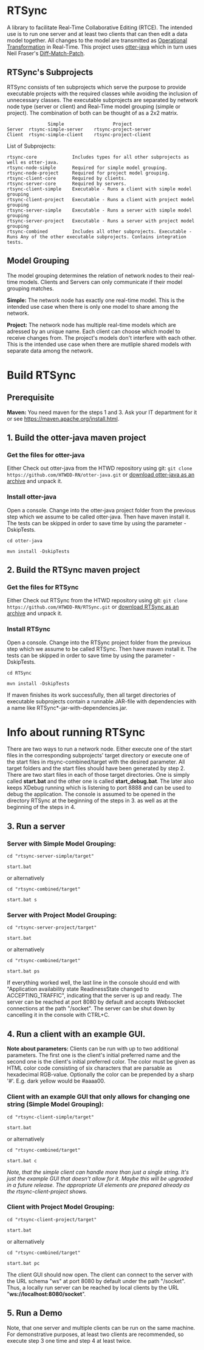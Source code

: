 # RTSync

A library to facilitate Real-Time Collaborative Editing (RTCE). The intended use is to run one server and at least two clients that can then edit a data model together. All changes to the model are transmitted as [Operational Transformation](https://en.wikipedia.org/wiki/Operational_transformation) in Real-Time. This project uses [otter-java](https://github.com/LevelFourAB/otter-java) which in turn uses Neil Fraser's [Diff-Match-Patch](https://github.com/google/diff-match-patch).

## RTSync's Subprojects

RTSync consists of ten subprojects which serve the purpose to provide executable projects with the required classes while avoiding the inclusion of unnecessary classes.
The executable subprojects are separated by network node type (server or client) and Real-Time model grouping (simple or project). The combination of both can be thought of as a 2x2 matrix.

			       Simple       	       Project				
	Server	rtsync-simple-server	rtsync-project-server
	Client	rtsync-simple-client	rtsync-project-client

List of Subprojects:

	rtsync-core          	Includes types for all other subprojects as well es otter-java.
	rtsync-node-simple   	Required for simple model grouping.
	rtsync-node-project  	Required for project model grouping.
	rtsync-client-core   	Required by clients.
	rtsync-server-core   	Required by servers.
	rtsync-client-simple 	Executable - Runs a client with simple model grouping
	rtsync-client-project	Executable - Runs a client with project model grouping
	rtsync-server-simple 	Executable - Runs a server with simple model grouping
	rtsync-server-project	Executable - Runs a server with project model grouping
	rtsync-combined      	Includes all other subprojects. Executable - Runs Any of the other executable subprojects. Contains integration tests.
	
## Model Grouping

The model grouping determines the relation of network nodes to their real-time models. Clients and Servers can only communicate if their model grouping matches.

**Simple:**	The network node has exactly one real-time model. This is the intended use case when there is only one model to share among the network.

**Project:** The network node has multiple real-time models which are adressed by an unique name. Each client can choose which model to receive changes from. The project's models don't interfere with each other. This is the intended use case when there are mutliple shared models with separate data among the network.

# Build RTSync

## Prerequisite
**Maven:** You need maven for the steps 1 and 3. Ask your IT department for it or see https://maven.apache.org/install.html.

## 1. Build the otter-java maven project
### Get the files for otter-java
Either Check out otter-java from the HTWD repository using git: `git clone https://github.com/HTWDD-RN/otter-java.git` or [download otter-java as an archive](https://github.com/HTWDD-RN/otter-java/archive/refs/heads/main.zip) and unpack it.
### Install otter-java
Open a console. Change into the otter-java project folder from the previous step which we assume to be called otter-java. Then have maven install it. The tests can be skipped in order to save time by using the parameter -DskipTests.

`cd otter-java`

`mvn install -DskipTests`

## 2. Build the RTSync maven project
### Get the files for RTSync
Either Check out RTSync from the HTWD repository using git: `git clone https://github.com/HTWDD-RN/RTSync.git` or [download RTSync as an archive](https://github.com/HTWDD-RN/RTSync/archive/refs/heads/main.zip) and unpack it.
### Install RTSync

Open a console. Change into the RTSync project folder from the previous step which we assume to be called RTSync. Then have maven install it. The tests can be skipped in order to save time by using the parameter -DskipTests.

`cd RTSync`

`mvn install -DskipTests`

If maven finishes its work successfully, then all target directories of executable subprojects contain a runnable JAR-file with dependencies with a name like RTSync*-jar-with-dependencies.jar.

# Info about running RTSync

There are two ways to run a network node.
Either execute one of the start files in the corresponding subprojects' target directory or execute one of the start files in rtsync-combined/target with the desired parameter. All target folders and the start files should have been generated by step 2.
There are two start files in each of those target directories. One is simply called **start.bat** and the other one is called **start_debug.bat**. The later also keeps XDebug running which is listening to port 8888 and can be used to debug the application.
The console is assumed to be opened in the directory RTSync at the beginning of the steps in 3. as well as at the beginning of the steps in 4.

## 3. Run a server

### Server with Simple Model Grouping: 

`cd "rtsync-server-simple/target"`

`start.bat`

or alternatively

`cd "rtsync-combined/target"`

`start.bat s`

### Server with Project Model Grouping: 

`cd "rtsync-server-project/target"`

`start.bat`

or alternatively

`cd "rtsync-combined/target"`

`start.bat ps`

If everything worked well, the last line in the console should end with "Application availability state ReadinessState changed to ACCEPTING_TRAFFIC", indicating that the server is up and ready. The server can be reached at port 8080 by default and accepts Websocket connections at the path "/socket". The server can be shut down by cancelling it in the console with CTRL+C.

## 4. Run a client with an example GUI.

**Note about parameters:** Clients can be run with up to two additional parameters. The first one is the client's initial preferred name and the second one is the client's initial preferred color. The color must be given as HTML color code consisting of six characters that are parsable as hexadecimal RGB-value. Optionally the color can be prepended by a sharp '#'. E.g. dark yellow would be #aaaa00.

### Client with an example GUI that only allows for changing one string (Simple Model Grouping):

`cd "rtsync-client-simple/target"`

`start.bat`

or alternatively

`cd "rtsync-combined/target"`

`start.bat c`

*Note, that the simple client can handle more than just a single string. It's just the example GUI that doesn't allow for it. Maybe this will be upgraded in a future release. The appropriate UI elements are prepared already as the rtsync-client-project shows.*

### Client with Project Model Grouping: 

`cd "rtsync-client-project/target"`

`start.bat`

or alternatively

`cd "rtsync-combined/target"`

`start.bat pc`

The client GUI should now open. The client can connect to the server with the URL schema "ws" at port 8080 by default under the path "/socket". Thus, a locally run server can be reached by local clients by the URL "**ws://localhost:8080/socket**".

## 5. Run a Demo

Note, that one server and multiple clients can be run on the same machine. For demonstrative purposes, at least two clients are recommended, so execute step 3 one time and step 4 at least twice.